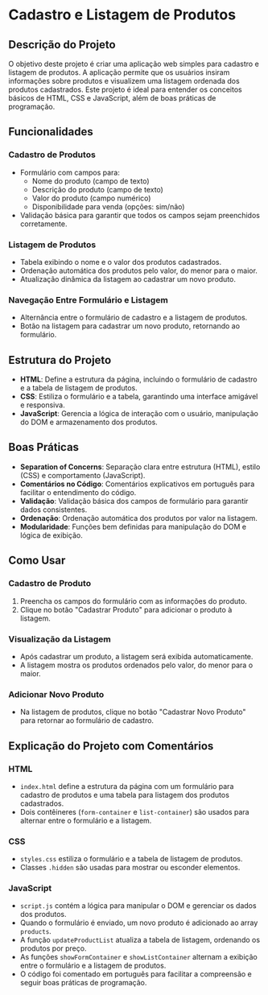 # Cadastro e Listagem de Produtos

## Descrição do Projeto

O objetivo deste projeto é criar uma aplicação web simples para cadastro e listagem de produtos. A aplicação permite que os usuários insiram informações sobre produtos e visualizem uma listagem ordenada dos produtos cadastrados. Este projeto é ideal para entender os conceitos básicos de HTML, CSS e JavaScript, além de boas práticas de programação.

## Funcionalidades

### Cadastro de Produtos

- Formulário com campos para:
  - Nome do produto (campo de texto)
  - Descrição do produto (campo de texto)
  - Valor do produto (campo numérico)
  - Disponibilidade para venda (opções: sim/não)
- Validação básica para garantir que todos os campos sejam preenchidos corretamente.

### Listagem de Produtos

- Tabela exibindo o nome e o valor dos produtos cadastrados.
- Ordenação automática dos produtos pelo valor, do menor para o maior.
- Atualização dinâmica da listagem ao cadastrar um novo produto.

### Navegação Entre Formulário e Listagem

- Alternância entre o formulário de cadastro e a listagem de produtos.
- Botão na listagem para cadastrar um novo produto, retornando ao formulário.

## Estrutura do Projeto

- **HTML**: Define a estrutura da página, incluindo o formulário de cadastro e a tabela de listagem de produtos.
- **CSS**: Estiliza o formulário e a tabela, garantindo uma interface amigável e responsiva.
- **JavaScript**: Gerencia a lógica de interação com o usuário, manipulação do DOM e armazenamento dos produtos.

## Boas Práticas

- **Separation of Concerns**: Separação clara entre estrutura (HTML), estilo (CSS) e comportamento (JavaScript).
- **Comentários no Código**: Comentários explicativos em português para facilitar o entendimento do código.
- **Validação**: Validação básica dos campos de formulário para garantir dados consistentes.
- **Ordenação**: Ordenação automática dos produtos por valor na listagem.
- **Modularidade**: Funções bem definidas para manipulação do DOM e lógica de exibição.

## Como Usar

### Cadastro de Produto

1. Preencha os campos do formulário com as informações do produto.
2. Clique no botão "Cadastrar Produto" para adicionar o produto à listagem.

### Visualização da Listagem

- Após cadastrar um produto, a listagem será exibida automaticamente.
- A listagem mostra os produtos ordenados pelo valor, do menor para o maior.

### Adicionar Novo Produto

- Na listagem de produtos, clique no botão "Cadastrar Novo Produto" para retornar ao formulário de cadastro.

## Explicação do Projeto com Comentários

### HTML

- `index.html` define a estrutura da página com um formulário para cadastro de produtos e uma tabela para listagem dos produtos cadastrados.
- Dois contêineres (`form-container` e `list-container`) são usados para alternar entre o formulário e a listagem.

### CSS

- `styles.css` estiliza o formulário e a tabela de listagem de produtos.
- Classes `.hidden` são usadas para mostrar ou esconder elementos.

### JavaScript

- `script.js` contém a lógica para manipular o DOM e gerenciar os dados dos produtos.
- Quando o formulário é enviado, um novo produto é adicionado ao array `products`.
- A função `updateProductList` atualiza a tabela de listagem, ordenando os produtos por preço.
- As funções `showFormContainer` e `showListContainer` alternam a exibição entre o formulário e a listagem de produtos.
- O código foi comentado em português para facilitar a compreensão e seguir boas práticas de programação.

